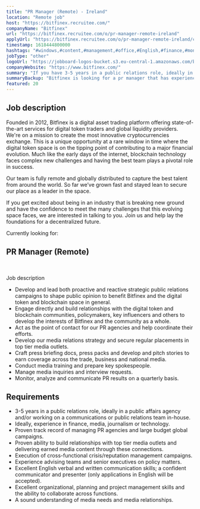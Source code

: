 ```yaml
---
title: "PR Manager (Remote) - Ireland"
location: "Remote job"
host: "https://bitfinex.recruitee.com/"
companyName: "Bitfinex"
url: "https://bitfinex.recruitee.com/o/pr-manager-remote-ireland"
applyUrl: "https://bitfinex.recruitee.com/o/pr-manager-remote-ireland/c/new"
timestamp: 1618444800000
hashtags: "#windows,#content,#management,#office,#English,#finance,#monitoring"
jobType: "other"
logoUrl: "https://jobboard-logos-bucket.s3.eu-central-1.amazonaws.com/bitfinex"
companyWebsite: "https://www.bitfinex.com/"
summary: "If you have 3-5 years in a public relations role, ideally in a public affairs agency and/or working on a communications or public relations team in-house, Bitfinex has a job opening for a pr manager"
summaryBackup: "Bitfinex is looking for a pr manager that has experience in: #windows, #content, #management."
featured: 20
---
```


## Job description

Founded in 2012, Bitfinex is a digital asset trading platform offering state-of-the-art services for digital token traders and global liquidity providers. We're on a mission to create the most innovative cryptocurrencies exchange. This is a unique opportunity at a rare window in time where the digital token space is on the tipping point of contributing to a major financial evolution. Much like the early days of the internet, blockchain technology faces complex new challenges and having the best team plays a pivotal role in success.

Our team is fully remote and globally distributed to capture the best talent from around the world. So far we’ve grown fast and stayed lean to secure our place as a leader in the space.

If you get excited about being in an industry that is breaking new ground and have the confidence to meet the many challenges that this evolving space faces, we are interested in talking to you. Join us and help lay the foundations for a decentralized future.

Currently looking for:

## PR Manager (Remote)

​

Job description

*   Develop and lead both proactive and reactive strategic public relations campaigns to shape public opinion to benefit Bitfinex and the digital token and blockchain space in general.
*   Engage directly and build relationships with the digital token and blockchain communities, policymakers, key influencers and others to develop the interests of Bitfinex and the community as a whole.
*   Act as the point of contact for our PR agencies and help coordinate their efforts.
*   Develop our media relations strategy and secure regular placements in top tier media outlets.
*   Craft press briefing docs, press packs and develop and pitch stories to earn coverage across the trade, business and national media.
*   Conduct media training and prepare key spokespeople.
*   Manage media inquiries and interview requests.
*   Monitor, analyze and communicate PR results on a quarterly basis.

## Requirements

*   3-5 years in a public relations role, ideally in a public affairs agency and/or working on a communications or public relations team in-house.
*   Ideally, experience in finance, media, journalism or technology.
*   Proven track record of managing PR agencies and large budget global campaigns.
*   Proven ability to build relationships with top tier media outlets and delivering earned media content through these connections.
*   Execution of cross-functional crisis/reputation management campaigns.
*   Experience advising teams and senior executives on policy matters.
*   Excellent English verbal and written communication skills; a confident communicator and presenter (only applications in English will be accepted).
*   Excellent organizational, planning and project management skills and the ability to collaborate across functions.
*   A sound understanding of media needs and media relationships.
